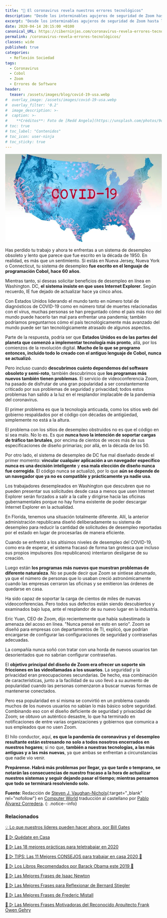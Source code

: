 ```yaml
---
title: "📰 El coronavirus revela nuestros errores tecnológicos"
description: "Desde los interminables agujeros de seguridad de Zoom hasta la revelación de que Cobol sigue vivo y enfermo dentro de nuestra infraestructura crítica del gobierno, estamos descubriendo para nuestra disgusto que mucha de nuestra tecnología está lejos de ser a prueba de desastres."
excerpt: "Desde los interminables agujeros de seguridad de Zoom hasta la revelación de que Cobol sigue vivo y enfermo dentro de nuestra infraestructura crítica del gobierno, estamos descubriendo para nuestra disgusto que mucha de nuestra tecnología está lejos de ser a prueba de desastres."
date: 2020-04-14 20:15:00 +0100
canonical_URL: https://ciberninjas.com/coronavirus-revela-errores-tecnológicos/
permalink: /coronavirus-revela-errores-tecnológicos/
classes: wide
published: true
categories:
  - Reflexión Sociedad
tags:
  - Coronavirus
  - Cobol
  - Zoom
  - Errores de Software
header:
  teaser: /assets/images/blog/covid-19-usa.webp
#  overlay_image: /assets/images/covid-19-usa.webp
#  overlay_filter: '0.2'
#  image_description: >-
#  caption: >-
#    **Créditos**: Foto de [Redd Angelo](https://unsplash.com/photos/9o8YdYGTT64) en [Unsplash](https://unsplash.com/@reddangelo)
# toc: true
# toc_label: "Contenidos"
# toc_icon: user-ninja
# toc_sticky: true
---
```


![El coronavirus revela nuestros errores tecnológicos. Desde los interminables agujeros de seguridad de Zoom hasta la revelación de que Cobol sigue vivo y enfermo dentro de nuestra infraestructura crítica del gobierno, estamos descubriendo para nuestra disgusto que mucha de nuestra tecnología está lejos de ser a prueba de desastres.](/assets/images/blog/covid-19-usa.webp "El coronavirus revela nuestros errores tecnológicos. Desde los interminables agujeros de seguridad de Zoom hasta la revelación de que Cobol sigue vivo y enfermo dentro de nuestra infraestructura crítica del gobierno, estamos descubriendo para nuestra disgusto que mucha de nuestra tecnología está lejos de ser a prueba de desastres.")

Has perdido tu trabajo y ahora te enfrentas a un sistema de desempleo obsoleto y lento que parece que fue escrito en la década de 1950. En realidad, es más que un sentimiento. Si estás en Nueva Jersey, Nueva York o Connecticut, tu sistema de desempleo **fue escrito en el lenguaje de programación Cobol, hace 60 años**.

Mientras tanto, si deseas solicitar beneficios de desempleo en línea en Washington. DC, **el sistema insiste en que uses Internet Explorer**. Según recuerdo, IE fue dejado de actualizar hace ya cinco años.

Con Estados Unidos liderando el mundo tanto en número total de diagnósticos de COVID-19 como en número total de muertes relacionadas con el virus, muchas personas se han preguntado cómo el país más rico del mundo puede hacerlo tan mal para enfrentar una pandemia; también podríamos preguntarnos cómo el país tecnológicamente más avanzado del mundo puede ser tan tecnológicamente atrasado de algunos aspectos.

Parte de la respuesta, podría ser que **Estados Unidos es de las partes del planeta que comenzó a implementar tecnología más pronto**, allá, por los comienzos de la revolución digital. **Mucho de lo que se programo entonces, incluido todo lo creado con el antiguo lenguaje de Cobol, nunca se actualizó**.

Pero incluso cuando **descubrimos cuánto dependemos del software obsoleto y semi-roto**, también descubrimos que **los programas más nuevos también tienen problemas**. El servicio de videoconferencia Zoom, ha pasado de disfrutar de una gran popularidad a ser constantemente criticado por sus problemas de seguridad y privacidad; todos estos problemas han salido a la luz en el resplandor implacable de la pandemia del coronavirus.

El primer problema es que la tecnología anticuada, como los sitios web del gobierno respaldados por el código con décadas de antigüedad, simplemente no está a la altura.

El problema con los sitios de desempleo obstruidos no es que el código en sí sea malo. No lo es. Es que **nunca tuvo la intención de soportar cargas de tráfico tan brutales**, por encima de cientos de veces más de sus especificaciones de diseño primarias; por allá, en la década de los 50.

Por otro lado, el sistema de desempleo de DC fue mal diseñado desde el primer momento: **vincular cualquier aplicación a un navegador específico nunca es una decisión inteligente** y **esa mala elección de diseño nunca fue corregida**. El código nunca se actualizó, por lo que **aún se depende de un navegador que ya no es compatible y prácticamente ya nadie usa**.

Los trabajadores desempleados en Washington que descubren que no pueden presentar sus solicitudes desde casa a menos que usen Internet Explorer serán forzados a salir a la calle y dirigirse hacía las oficinas gubernamentales porque no hay forma existente de poder descargar Internet Explorer en la actualidad.

En Florida, tenemos una situación totalmente diferente. Allí, la anterior administración republicana diseñó deliberadamente su sistema de desempleo para reducir la cantidad de solicitudes de desempleo reportadas por el estado en lugar de procesarlas de manera eficiente.

Cuando se enfrentó a los altísimos niveles de desempleo del COVID-19, como era de esperar, el sistema fracasó de forma tan grotesca que incluso sus propios impulsores (los republicanos) intentaron desligarse de su creación.

Luego están **los programas más nuevos que muestran problemas de diferente naturaleza**. No se puede decir que Zoom se sintiese abrumado, ya que el número de personas que lo usaban creció astronómicamente cuando las empresas cerraron las oficinas y se emitieron las órdenes de quedarse en casa.

Ha sido capaz de soportar la carga de cientos de miles de nuevas videoconferencias. Pero todos sus defectos están siendo descubiertos y examinados bajo lupa, ante el resplandor de su nuevo lugar en la industria.

Eric Yuan, CEO de Zoom, dijo recientemente que había subestimado la amenaza del acoso en línea. "Nunca pensé en esto en serio". Zoom se diseñó para empresas con departamentos de TI, explicó, que podrían encargarse de configurar las configuraciones de seguridad y contraseñas adecuadas.

La compañía nunca soñó con tratar con una horda de nuevos usuarios tan desorientados que no sabrían configurar contraseñas.

El **objetivo principal del diseño de Zoom era ofrecer un soporte sin fricciones en las videollamadas a los usuarios**. La seguridad y la privacidad eran preocupaciones secundarias. De hecho, esa combinación de características, junto a la facilidad de su uso llevó a su aumento de popularidad cuando las personas comenzaron a buscar nuevas formas de mantenerse conectados.

Pero esa popularidad en sí misma se convirtió en un problema cuando muchos de los nuevos usuarios no sabían lo más básico sobre seguridad. Combinando eso con el diseño deficiente de seguridad y privacidad de Zoom; se obtuvo un auténtico desastre, lo que ha terminado en notificaciones de entre varias organizaciones y gobiernos que comunica a sus empleados que no usen Zoom.

El hilo conductor, aquí, **es que la pandemia de coronavirus y el desempleo resultante están estresando no solo a todos nosotros encerrados en nuestros hogares**; si no que, **también a nuestras tecnologías, a las más antiguas y a las más nuevas**, ya que ambas se enfrentan a circunstancias que nadie vio venir.

**Prepárense. Habrá más problemas por llegar, ya que tarde o temprano, se notarán las consecuencias de nuestro fracaso a la hora de actualizar nuestros sistemas y seguir dejando pasar el tiempo; mientras pensamos que todo se terminará resolviendo solo.**

**Fuente**\: Redacción de [Steven J. Vaughan-Nichols](https://twitter.com/sjvn){:target="_blank" rel="nofollow"} en [Computer World](https://www.computerworld.com/article/3537558/the-coronavirus-is-revealing-our-technology-blunders.html#tk.rss_all "El coronavirus revela nuestros errores tecnológicos
") traducci&oacute;n al castellano por [Pablo &Aacute;lvarez Corredera](https://kutt.it/ciberninjast).
{: .notice--info}

### Relacionados

[💡 Lo que nuestros líderes pueden hacer ahora, por Bill Gates](/reflexión-sobre-covid-19-bill-gates/)

[🥇 ▷ Quédate en Casa](/alternativas-culturales-combatir-coronavirus/)

[🥇 ▷ Las 18 mejores prácticas para teletrabajar en 2020](/mejores-practicas-trabajar-desde-casa/)

[🥇 ▷ TIPS: Las 11 Mejores CONSEJOS para trabajar en casa 2020 🏡](/mejores-consejos-trabajar-desde-casa/)

[🥇 ▷ Los Libros Recomendados por Barack Obama este 2019 📖](/los-libros-de-obama-2019/)

[📢 ▷ Las Mejores Frases de Isaac Newton](/frases-celebres-isaac-newton/)

[📢 ▷ Las Mejores Frases para Reflexionar de Bernard Stiegler](/frases-celebres-bernard-stiegler/)

[📢 ▷ Las Mejores Frases de Frederic Mistall](/frases-celebres-frederic-mistral/)

[📢 ▷ Las Mejores Frases Motivadoras del Reconocido Arquitecto Frank Owen Gehry](/frases-celebres-frank-owen-gehry/)
